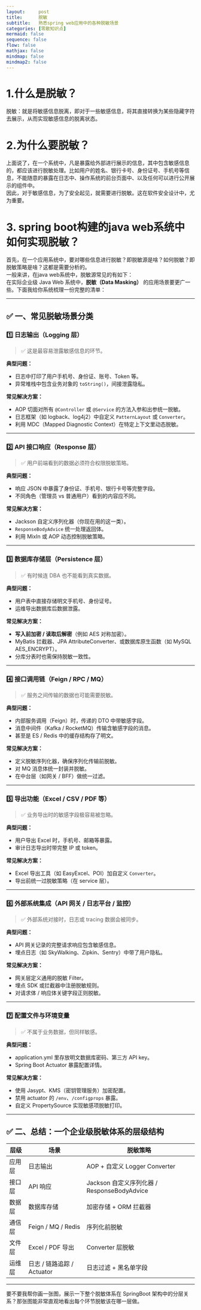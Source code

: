 ```yaml
---
layout:     post
title:      脱敏
subtitle:   熟悉spring web应用中的各种脱敏场景
categories: [零散知识点]
mermaid: false
sequence: false
flow: false
mathjax: false
mindmap: false
mindmap2: false
---
```


# 1.什么是脱敏？
脱敏：就是将敏感信息脱离，即对于一些敏感信息，将其直接转换为某些隐藏字符去展示，从而实现敏感信息的脱离状态。   

# 2.为什么要脱敏？
上面说了，在一个系统中，凡是暴露给外部进行展示的信息，其中包含敏感信息的，都应该进行脱敏处理。比如用户的姓名、银行卡号、身份证号、手机号等信息，不能随意的暴露在日志中、操作系统的前台页面中、以及任何可以进行公开展示的组件中。   
因此，对于敏感信息，为了安全起见，就需要进行脱敏。这在软件安全设计中，尤为重要。   

# 3. spring boot构建的java web系统中如何实现脱敏？
首先，在一个应用系统中，要对哪些信息进行脱敏？即脱敏源是啥？如何脱敏？即脱敏策略是啥？这都是需要分析的。    
一般来讲，在java web系统中，脱敏源常见的有如下：   
在实际企业级 Java Web 系统中，**脱敏（Data Masking）** 的应用场景要更广一些。下面我给你系统梳理一份完整的清单：

---

## ✅ 一、常见脱敏场景分类

### **1️⃣ 日志输出（Logging 层）**

> ✅ 这是最容易泄露敏感信息的环节。

**典型问题：**

* 日志中打印了用户手机号、身份证、账号、Token 等。
* 异常堆栈中包含业务对象的 `toString()`，间接泄露隐私。

**常见解决方案：**

* AOP 切面对所有 `@Controller` 或 `@Service` 的方法入参和出参统一脱敏。
* 日志框架（如 logback、log4j2）中自定义 `PatternLayout` 或 `Converter`。
* 利用 MDC（Mapped Diagnostic Context）在特定上下文里动态脱敏。

---

### **2️⃣ API 接口响应（Response 层）**

> ✅ 用户前端看到的数据必须符合权限脱敏策略。

**典型问题：**

* 响应 JSON 中暴露了身份证、手机号、银行卡号等完整字段。
* 不同角色（管理员 vs 普通用户）看到的内容应不同。

**常见解决方案：**

* Jackson 自定义序列化器（你现在用的这一类）。
* `ResponseBodyAdvice` 统一处理返回体。
* 利用 MixIn 或 AOP 动态控制脱敏策略。

---

### **3️⃣ 数据库存储层（Persistence 层）**

> ✅ 有时候连 DBA 也不能看到真实数据。

**典型问题：**

* 用户表中直接存储明文手机号、身份证号。
* 运维导出数据库后数据泄露。

**常见解决方案：**

* **写入前加密 / 读取后解密**（例如 AES 对称加密）。
* MyBatis 拦截器、JPA AttributeConverter、或数据库原生函数（如 MySQL AES_ENCRYPT）。
* 分库分表时也需保持脱敏一致性。

---

### **4️⃣ 接口调用链（Feign / RPC / MQ）**

> ✅ 服务之间传输的数据也可能需要脱敏。

**典型问题：**

* 内部服务调用（Feign）时，传递的 DTO 中带敏感字段。
* 消息中间件（Kafka / RocketMQ）传输含敏感字段的消息。
* 甚至是 ES / Redis 中的缓存结构存了明文。

**常见解决方案：**

* 定义脱敏序列化器，确保序列化传输前脱敏。
* 对 MQ 消息体统一封装并脱敏。
* 在中台层（如网关 / BFF）做统一过滤。

---

### **5️⃣ 导出功能（Excel / CSV / PDF 等）**

> ✅ 业务导出时的敏感字段极容易被忽略。

**典型问题：**

* 用户导出 Excel 时，手机号、邮箱等暴露。
* 审计日志导出时带完整 IP 或 token。

**常见解决方案：**

* Excel 导出工具（如 EasyExcel、POI）加自定义 `Converter`。
* 导出前统一过脱敏策略（在 service 层）。

---

### **6️⃣ 外部系统集成（API 网关 / 日志平台 / 监控）**

> ✅ 外部系统对接时，日志或 tracing 数据会被同步。

**典型问题：**

* API 网关记录的完整请求响应包含敏感信息。
* 埋点日志（如 SkyWalking、Zipkin、Sentry）中带了用户隐私。

**常见解决方案：**

* 网关层定义通用的脱敏 Filter。
* 埋点 SDK 或拦截器中注册脱敏规则。
* 对请求体 / 响应体关键字段正则脱敏。

---

### **7️⃣ 配置文件与环境变量**

> ✅ 不属于业务数据，但同样敏感。

**典型问题：**

* application.yml 里存放明文数据库密码、第三方 API key。
* Spring Boot Actuator 暴露配置详情。

**常见解决方案：**

* 使用 Jasypt、KMS（密钥管理服务）加密配置。
* 禁用 actuator 的 `/env`、`/configprops` 暴露。
* 自定义 PropertySource 实现敏感项脱敏打印。

---

## ✅ 二、总结：一个企业级脱敏体系的层级结构

| 层级  | 场景                   | 脱敏策略                                 |
| --- | -------------------- | ------------------------------------ |
| 应用层 | 日志输出                 | AOP + 自定义 Logger Converter           |
| 接口层 | API 响应               | Jackson 自定义序列化器 / ResponseBodyAdvice |
| 数据层 | 数据库存储                | 加密存储 + ORM 拦截器                       |
| 通信层 | Feign / MQ / Redis   | 序列化前脱敏                               |
| 文件层 | Excel / PDF 导出       | Converter 层脱敏                        |
| 运维层 | 日志 / 链路追踪 / Actuator | 日志过滤 + 黑名单字段                         |

---

要不要我帮你画一张图，展示一下整个脱敏体系在 SpringBoot 架构中的分层关系？那张图能非常直观地看出每个环节脱敏该在哪一层做。

